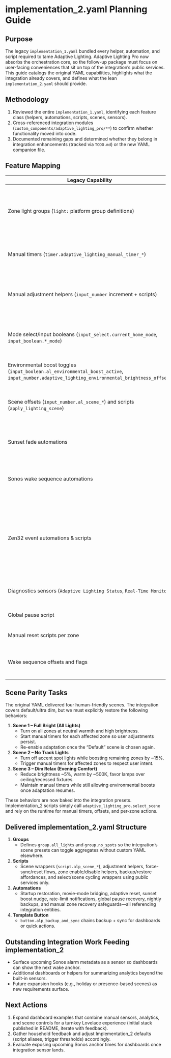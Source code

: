 # implementation_2.yaml Planning Guide

## Purpose
The legacy `implementation_1.yaml` bundled every helper, automation, and script required to tame Adaptive Lighting. Adaptive Lighting Pro now absorbs the orchestration core, so the follow-up package must focus on user-facing conveniences that sit on top of the integration’s public services. This guide catalogs the original YAML capabilities, highlights what the integration already covers, and defines what the lean `implementation_2.yaml` should provide.

## Methodology
1. Reviewed the entire `implementation_1.yaml`, identifying each feature class (helpers, automations, scripts, scenes, sensors).
2. Cross-referenced integration modules (`custom_components/adaptive_lighting_pro/**`) to confirm whether functionality moved into code.
3. Documented remaining gaps and determined whether they belong in integration enhancements (tracked via `TODO.md`) or the new YAML companion file.

## Feature Mapping
| Legacy Capability | Status in Integration | implementation_2 Action | Notes |
| --- | --- | --- | --- |
| Zone light groups (`light:` platform group definitions) | Replaced by config-flow-defined zone light lists | Provide required helpers `group.all_lights` and `group.no_spots` to back scene toggles and physical fallbacks | Integration handles per-zone lights and Adaptive Lighting switch mapping internally. |
| Manual timers (`timer.adaptive_lighting_manual_timer_*`) | Superseded by `TimerManager` with persistent state | No YAML timers required | Runtime owns lifecycle; sensors expose timer states. |
| Manual adjustment helpers (`input_number` increment + scripts) | Replaced by `number` entities and `adaptive_lighting_pro.adjust` service | Ship scripts `script.alp_adjust_brighter/dimmer/warmer/cooler` that read number entities before calling `adjust` | Preserves dashboard compatibility while honoring dynamic steps. |
| Mode select/input booleans (`input_select.current_home_mode`, `input_boolean.*_mode`) | Modes handled by runtime + `select.alp_mode` | Provide `script.alp_select_mode` plus automations for movie playback resets and adaptive scene alignment | Keep alias mapping gap in TODO for future integration enhancement. |
| Environmental boost toggles (`input_boolean.al_environmental_boost_active`, `input_number.adaptive_lighting_environmental_brightness_offset`) | Environmental observer + options manage boost logic | No YAML automation; add Lovelace card guidance referencing integration entities | Per-zone enablement tracked in TODO. |
| Scene offsets (`input_number.al_scene_*`) and scripts (`apply_lighting_scene`) | Integration ships preset payloads, configurable offsets, and manual-timed execution | Provide scripts for all four household scenes, reset helpers, scene cycle, and Lovelace-friendly wrappers around `select_scene` | Presets persist via entry options and reapply automatically on updates. |
| Sunset fade automations | Integration emits positive-only sunset boosts with zone gating | Automation `alp_sunset_scene_nudge` listens to telemetry and nudges the scene when boost exceeds 15% | Keeps automation thin by relying on runtime telemetry. |
| Sonos wake sequence automations | Integration `sonos_integration.py` implements anchor parsing and exposes `adaptive_lighting_pro.skip_next_alarm` | Implementation_2 ships skip/resume scripts, boolean helper, and automations to keep the toggle aligned with `binary_sensor.alp_sonos_skip_next` | Integration clears skip flags and persists state via options callbacks. |
| Zen32 event automations & scripts | Device handler handles debounce, mapping, and actions | Provide optional YAML example for customizing advanced button remaps using runtime services | Scenes & adjustments now through integration; YAML example can call services if homeowners want alternative mapping. |
| Diagnostics sensors (`Adaptive Lighting Status`, `Real-Time Monitor`) | Integration exposes analytics & health sensors | Provide Lovelace dashboard snippets referencing new entity IDs | YAML sensors no longer required. |
| Global pause script | Integration exposes enable/disable zone services and global pause switch | Ship `script.alp_toggle_global_pause` and automation `alp_global_pause_exit_resync` for recovery | |
| Manual reset scripts per zone | Integration provides `adaptive_lighting_pro.reset_zone` service and manual sensors | Deliver `script.alp_reset_all_zones`, `script.alp_force_sync_zone`, and `script.alp_enable/disable_all_zones` | |
| Wake sequence offsets and flags | Runtime tracks via options + Sonos integration | Implementation_2 should include UI wrappers for skip-next controls using integration services once exposed | Skip flag service request tracked in TODO. |

## Scene Parity Tasks
The original YAML delivered four human-friendly scenes. The integration covers default/ultra dim, but we must explicitly restore the following behaviors:
1. **Scene 1 – Full Bright (All Lights)**
   - Turn on all zones at neutral warmth and high brightness.
   - Start manual timers for each affected zone so user adjustments persist.
   - Re-enable adaptation once the “Default” scene is chosen again.
2. **Scene 2 – No Track Lights**
   - Turn off accent spot lights while boosting remaining zones by ~15%.
   - Trigger manual timers for affected zones to respect user intent.
3. **Scene 3 – Dim Relax (Evening Comfort)**
   - Reduce brightness ~5%, warm by ~500K, favor lamps over ceiling/recessed fixtures.
   - Maintain manual timers while still allowing environmental boosts once adaptation resumes.

These behaviors are now baked into the integration presets. Implementation_2 scripts simply call `adaptive_lighting_pro.select_scene` and rely on the runtime for manual timers, offsets, and per-zone actions.

## Delivered implementation_2.yaml Structure
1. **Groups**
   - Defines `group.all_lights` and `group.no_spots` so the integration’s scene presets can toggle aggregates without custom YAML elsewhere.
2. **Scripts**
   - Scene wrappers (`script.alp_scene_*`), adjustment helpers, force-sync/reset flows, zone enable/disable helpers, backup/restore affordances, and select/scene cycling wrappers using public services only.
3. **Automations**
   - Startup restoration, movie-mode bridging, adaptive reset, sunset boost nudge, rate-limit notifications, global pause recovery, nightly backups, and manual zone recovery safeguards—all referencing integration entities.
4. **Template Button**
   - `button.alp_backup_and_sync` chains backup + sync for dashboards or quick actions.

## Outstanding Integration Work Feeding implementation_2
- Surface upcoming Sonos alarm metadata as a sensor so dashboards can show the next wake anchor.
- Additional dashboards or helpers for summarizing analytics beyond the built-in sensors.
- Future expansion hooks (e.g., holiday or presence-based scenes) as new requirements surface.

## Next Actions
1. Expand dashboard examples that combine manual sensors, analytics, and scene controls for a turnkey Lovelace experience (initial stack published in README, iterate with feedback).
2. Gather household feedback and adjust Implementation_2 defaults (script aliases, trigger thresholds) accordingly.
3. Evaluate exposing upcoming Sonos anchor times for dashboards once integration sensor lands.
